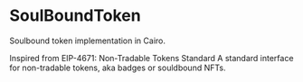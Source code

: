 # SoulBoundToken

Soulbound token implementation in Cairo.

Inspired from
EIP-4671: Non-Tradable Tokens Standard
A standard interface for non-tradable tokens, aka badges or souldbound NFTs.